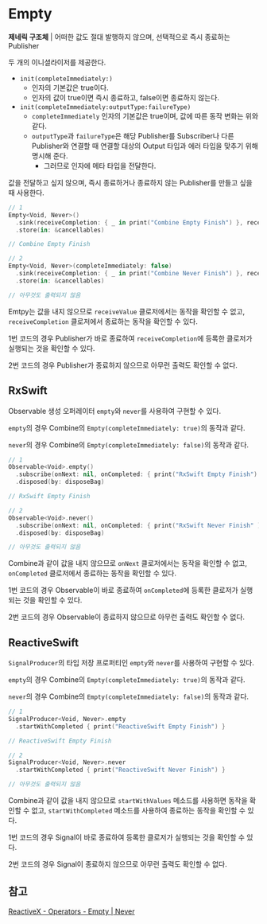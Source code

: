 # Empty

**제네릭 구조체** | 어떠한 값도 절대 발행하지 않으며, 선택적으로 즉시 종료하는 Publisher

두 개의 이니셜라이저를 제공한다.

- `init(completeImmediately:)` 
  - 인자의 기본값은 true이다.
  - 인자의 값이 true이면 즉시 종료하고, false이면 종료하지 않는다.
- `init(completeImmediately:outputType:failureType)`
  - `completeImmediately` 인자의 기본값은 true이며, 값에 따른 동작 변화는 위와 같다.
  - `outputType`과 `failureType`은 해당 Publisher를 Subscriber나 다른 Publisher와 연결할 때 연결할 대상의 Output 타입과 에러 타입을 맞추기 위해 명시해 준다.
    - 그러므로 인자에 메타 타입을 전달한다.

값을 전달하고 싶지 않으며, 즉시 종료하거나 종료하지 않는 Publisher를 만들고 싶을 때 사용한다.

```swift
// 1
Empty<Void, Never>()
  .sink(receiveCompletion: { _ in print("Combine Empty Finish") }, receiveValue: { })
  .store(in: &cancellables)

// Combine Empty Finish

// 2
Empty<Void, Never>(completeImmediately: false)
  .sink(receiveCompletion: { _ in print("Combine Never Finish") }, receiveValue: { })
  .store(in: &cancellables)

// 아무것도 출력되지 않음
```

Emtpy는 값을 내지 않으므로 `receiveValue` 클로저에서는 동작을 확인할 수 없고, `receiveCompletion` 클로저에서 종료하는 동작을 확인할 수 있다.

1번 코드의 경우 Publisher가 바로 종료하여 `receiveCompletion`에 등록한 클로저가 실행되는 것을 확인할 수 있다.

2번 코드의 경우 Publisher가 종료하지 않으므로 아무런 출력도 확인할 수 없다.

## RxSwift

Observable 생성 오퍼레이터 `empty`와 `never`를 사용하여 구현할 수 있다.

`empty`의 경우 Combine의 `Empty(completeImmediately: true)`의 동작과 같다.

`never`의 경우 Combine의 `Empty(completeImmediately: false)`의 동작과 같다.

```swift
// 1
Observable<Void>.empty()
  .subscribe(onNext: nil, onCompleted: { print("RxSwift Empty Finish") })
  .disposed(by: disposeBag)

// RxSwift Empty Finish

// 2
Observable<Void>.never()
  .subscribe(onNext: nil, onCompleted: { print("RxSwift Never Finish" )})
  .disposed(by: disposeBag)

// 아무것도 출력되지 않음
```

Combine과 같이 값을 내지 않으므로 `onNext` 클로저에서는 동작을 확인할 수 없고, `onCompleted` 클로저에서 종료하는 동작을 확인할 수 있다.

1번 코드의 경우 Observable이 바로 종료하여 `onCompleted`에 등록한 클로저가 실행되는 것을 확인할 수 있다.

2번 코드의 경우 Observable이 종료하지 않으므로 아무런 출력도 확인할 수 없다.

## ReactiveSwift

`SignalProducer`의 타입 저장 프로퍼티인 `empty`와 `never`를 사용하여 구현할 수 있다.

`empty`의 경우 Combine의 `Empty(completeImmediately: true)`의 동작과 같다.

`never`의 경우 Combine의 `Empty(completeImmediately: false)`의 동작과 같다.

```swift
// 1
SignalProducer<Void, Never>.empty
  .startWithCompleted { print("ReactiveSwift Empty Finish") }

// ReactiveSwift Empty Finish

// 2
SignalProducer<Void, Never>.never
  .startWithCompleted { print("ReactiveSwift Never Finish") }

// 아무것도 출력되지 않음
```

Combine과 같이 값을 내지 않으므로 `startWithValues` 메소드를 사용하면 동작을 확인할 수 없고, `startWithCompleted` 메소드를 사용하여 종료하는 동작을 확인할 수 있다.

1번 코드의 경우 Signal이 바로 종료하여 등록한 클로저가 실행되는 것을 확인할 수 있다.

2번 코드의 경우 Signal이 종료하지 않으므로 아무런 출력도 확인할 수 없다.

## 참고

[ReactiveX - Operators - Empty | Never](http://reactivex.io/documentation/operators/empty-never-throw.html)